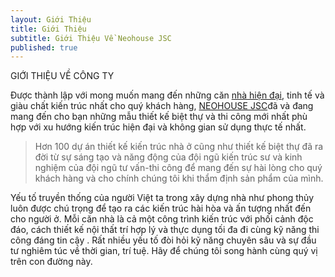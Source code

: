 ```yaml
---
layout: Giới Thiệu
title: Giới Thiệu
subtitle: Giới Thiệu Về Neohouse JSC
published: true
---
```


GIỚI THIỆU VỀ CÔNG TY

Được thành lập với mong muốn mang đến những căn [nhà hiện đại](https://neohouse.vn/du-an/nha-pho/ "nha hien dai"), tinh tế và giàu chất kiến trúc nhất cho quý khách hàng, [NEOHOUSE JSC](https://neohouse.vn)đã và đang  mang đến cho bạn những mẫu thiết kế biệt thự và thi công mới nhất phù hợp với xu hướng kiến trúc hiện đại và không gian sử dụng thực tế nhất.

> Hơn 100 dự án thiết kế kiến trúc nhà ở cũng như thiết kế biệt thự đã ra đời từ sự sáng tạo và năng động của đội ngũ kiến trúc sư và kinh nghiệm của đội ngũ tư vấn-thi công để mang đến sự hài lòng cho quý khách hàng và cho chính chúng tôi khi thẩm định sản phẩm của mình.

Yếu tố truyền thống của người Việt ta trong xây dựng nhà như phong thủy luôn được chú trọng để tạo ra các kiến trúc hài hòa và ấn tượng nhất đến cho người ở. Mỗi căn nhà là cả một công trình kiến trúc với phối cảnh độc đáo, cách thiết kế nội thất trí hợp lý và thực dụng tối đa đi cùng kỹ năng thi công đáng tin cậy . Rất nhiều yếu tố đòi hỏi kỹ năng chuyên sâu và sự đầu tư nghiêm túc về thời gian, trí tuệ. Hãy để chúng tôi song hành cùng quý vị trên con đường này.